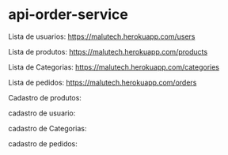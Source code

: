 # api-order-service
Lista de usuarios: https://malutech.herokuapp.com/users

Lista de produtos: https://malutech.herokuapp.com/products

Lista de Categorias: https://malutech.herokuapp.com/categories

Lista de pedidos: https://malutech.herokuapp.com/orders

Cadastro de produtos:

cadastro de usuario:

cadastro de Categorias:

cadastro de pedidos:

